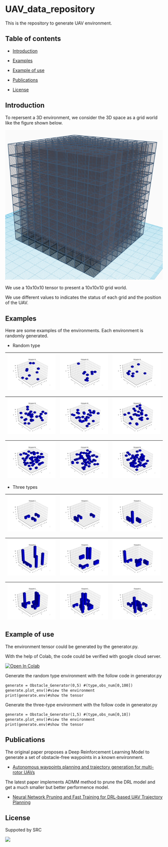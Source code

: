 # UAV_data_repository
This is the repository to generate UAV environment.

## Table of contents
- [Introduction](#Introduction)

- [Examples](#Examples)

- [Example of use](#Example-of-use)

- [Publications](#Publications)

- [License](#License)

## Introduction

To repersent a 3D environment, we consider the 3D space as a grid world like the figure shown below.

![](https://github.com/Dr-Qiu-s-research-team/UAV_data_repository/blob/main/image/grid_world.png)

We use a 10x10x10 tensor to present a 10x10x10 grid world.

We use different values to indicates the status of each grid and the position of the UAV.

## Examples

Here are some examples of the environments. Each environment is randomly generated.

- Random type

| <img src="https://github.com/Dr-Qiu-s-research-team/UAV_data_repository/blob/main/image/random/10-1.png"> | <img src="https://github.com/Dr-Qiu-s-research-team/UAV_data_repository/blob/main/image/random/10-2.png"> | <img src="https://github.com/Dr-Qiu-s-research-team/UAV_data_repository/blob/main/image/random/10-3.png">|
|-|-|-|

| <img src="https://github.com/Dr-Qiu-s-research-team/UAV_data_repository/blob/main/image/random/30-1.png"> | <img src="https://github.com/Dr-Qiu-s-research-team/UAV_data_repository/blob/main/image/random/30-2.png"> | <img src="https://github.com/Dr-Qiu-s-research-team/UAV_data_repository/blob/main/image/random/30-3.png">|
|-|-|-|

| <img src="https://github.com/Dr-Qiu-s-research-team/UAV_data_repository/blob/main/image/random/50-1.png"> | <img src="https://github.com/Dr-Qiu-s-research-team/UAV_data_repository/blob/main/image/random/50-2.png"> | <img src="https://github.com/Dr-Qiu-s-research-team/UAV_data_repository/blob/main/image/random/50-3.png">|
|-|-|-|

- Three types

| <img src="https://github.com/Dr-Qiu-s-research-team/UAV_data_repository/blob/main/image/three_types/3-1.png"> | <img src="https://github.com/Dr-Qiu-s-research-team/UAV_data_repository/blob/main/image/three_types/3-2.png"> | <img src="https://github.com/Dr-Qiu-s-research-team/UAV_data_repository/blob/main/image/three_types/3-3.png">|
|-|-|-|

| <img src="https://github.com/Dr-Qiu-s-research-team/UAV_data_repository/blob/main/image/three_types/6-1.png"> | <img src="https://github.com/Dr-Qiu-s-research-team/UAV_data_repository/blob/main/image/three_types/6-2.png"> | <img src="https://github.com/Dr-Qiu-s-research-team/UAV_data_repository/blob/main/image/three_types/6-3.png">|
|-|-|-|

| <img src="https://github.com/Dr-Qiu-s-research-team/UAV_data_repository/blob/main/image/three_types/9-1.png"> | <img src="https://github.com/Dr-Qiu-s-research-team/UAV_data_repository/blob/main/image/three_types/9-2.png"> | <img src="https://github.com/Dr-Qiu-s-research-team/UAV_data_repository/blob/main/image/three_types/9-3.png">|
|-|-|-|

## Example of use

The environment tensor could be generated by the generator.py.

With the help of Colab, the code could be verified with google cloud server.

[![Open In Colab](https://colab.research.google.com/assets/colab-badge.svg)](https://colab.research.google.com/github/Dr-Qiu-s-research-team/UAV_data_repository/blob/main/generator.ipynb)

Generate the random type environment with the follow code in generator.py

```
generate = Obstacle_Generator(0,5) #(type,obs_num[0,100])
generate.plot_env()#view the environment
print(generate.env)#show the tensor
```

Generate the three-type environment with the follow code in generator.py

```
generate = Obstacle_Generator(1,5) #(type,obs_num[0,10])
generate.plot_env()#view the environment
print(generate.env)#show the tensor
```

## Publications

The original paper proposes a Deep Reinforcement Learning Model to generate a set of obstacle-free waypoints in a known environment.
- [Autonomous waypoints planning and trajectory generation for multi-rotor UAVs](https://dl.acm.org/doi/abs/10.1145/3313151.3313163)

The latest paper implements ADMM method to prune the DRL model and get a much smaller but better performence model.
- [Neural Network Pruning and Fast Training for DRL-based UAV Trajectory Planning](https://ieeexplore.ieee.org/abstract/document/9712561)

## License

Suppoted by SRC

![](https://www.src.org/web/img/SRC_logo_blue.png)


